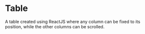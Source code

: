 # Table
A table created using ReactJS where any column can be fixed to its position, while the other columns can be scrolled.
